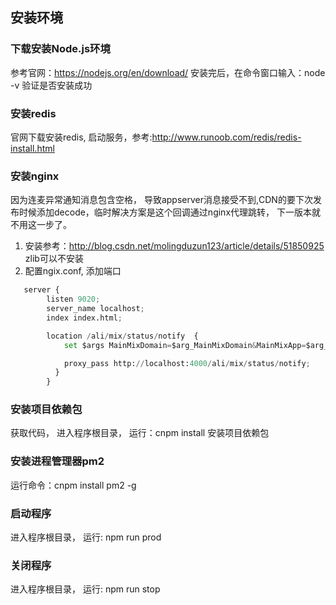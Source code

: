 ## 安装环境

### 下载安装Node.js环境
参考官网：https://nodejs.org/en/download/   安装完后，在命令窗口输入：node -v  验证是否安装成功

### 安装redis
官网下载安装redis, 启动服务，参考:http://www.runoob.com/redis/redis-install.html

### 安装nginx
因为连麦异常通知消息包含空格， 导致appserver消息接受不到,CDN的要下次发布时候添加decode，临时解决方案是这个回调通过nginx代理跳转， 下一版本就不用这一步了。
1. 安装参考：http://blog.csdn.net/molingduzun123/article/details/51850925  zlib可以不安装
2. 配置ngix.conf, 添加端口

```python
   server {
        listen 9020;
        server_name localhost;
        index index.html;

        location /ali/mix/status/notify  {
            set $args MainMixDomain=$arg_MainMixDomain&MainMixApp=$arg_MainMixApp&MainMixStream=$arg_MainMixStream&MixDomain=$arg_MixDomain&MixApp=$arg_MixApp&MixStream=$arg_MixStream=$arg_MixStream&MixType=$arg_MixType&MixTemplate=$arg_MixTemplate&Event=MixResult&Code=$arg_Code&Message=$arg_Code;

            proxy_pass http://localhost:4000/ali/mix/status/notify;
          }
        } 
```

### 安装项目依赖包
获取代码， 进入程序根目录， 运行：cnpm install  安装项目依赖包

### 安装进程管理器pm2
运行命令：cnpm install pm2 -g

### 启动程序
进入程序根目录， 运行: npm run prod

### 关闭程序
 进入程序根目录， 运行: npm run stop
